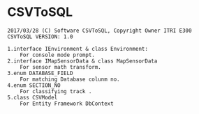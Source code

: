 # CSVToSQL
	2017/03/28 (C) Software CSVToSQL, Copyright Owner ITRI E300
	CSVToSQL VERSION: 1.0
	
	1.interface IEnvironment & class Environment:
		For console mode prompt.
	2.interface IMapSensorData & class MapSensorData
		For sensor math transform.
	3.enum DATABASE_FIELD
		For matching Database colunm no.
	4.enum SECTION_NO
		For classifying track .
	5.class CSVModel
		For Entity Framework DbContext
